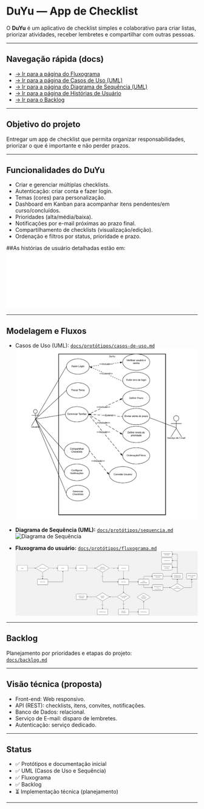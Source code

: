 # DuYu — App de Checklist
O **DuYu** é um aplicativo de checklist simples e colaborativo para criar listas, priorizar atividades, receber lembretes e compartilhar com outras pessoas.

---

## Navegação rápida (docs)

- [→ Ir para a página do Fluxograma](docs/protótipos/fluxograma.md)
- [→ Ir para a página de Casos de Uso (UML)](docs/protótipos/casos-de-uso.md)
- [→ Ir para a página do Diagrama de Sequência (UML)](docs/protótipos/sequencia.md)
- [→ Ir para a página de Histórias de Usuário](docs/protótipos/historias-de-usuario.md)
- [→ Ir para o Backlog](docs/backlog.md)
  
---

## Objetivo do projeto
Entregar um app de checklist que permita organizar responsabilidades, priorizar o que é importante e não perder prazos.

---

## Funcionalidades do DuYu
- Criar e gerenciar múltiplas checklists.
- Autenticação: criar conta e fazer login.
- Temas (cores) para personalização.
- Dashboard em Kanban para acompanhar itens pendentes/em curso/concluídos.
- Prioridades (alta/média/baixa).
- Notificações por e-mail próximas ao prazo final.
- Compartilhamento de checklists (visualização/edição).
- Ordenação e filtros por status, prioridade e prazo.

##As histórias de usuário detalhadas estão em:  
![`História de usuário`](docs/protótipos/historias-de-usuario.md)

---

## Modelagem e Fluxos
- Casos de Uso (UML): [`docs/protótipos/casos-de-uso.md`](docs/protótipos/casos-de-uso.md)  
  ![Casos de Uso](docs/pictures/Casos%20de%20Uso.png)

- **Diagrama de Sequência (UML):** [`docs/protótipos/sequencia.md`](docs/protótipos/sequencia.md)  
  ![Diagrama de Sequência](docs/pictures/Diagrama%20de%20Sequência.jpg)

- **Fluxograma do usuário:** [`docs/protótipos/fluxograma.md`](docs/protótipos/fluxograma.md)  
  ![Fluxograma](docs/pictures/Fluxograma.jpg)

---

## Backlog
Planejamento por prioridades e etapas do projeto:  
[`docs/backlog.md`](docs/backlog.md)

---

## Visão técnica (proposta)
- Front-end: Web responsivo.
- API (REST): checklists, itens, convites, notificações.
- Banco de Dados: relacional.
- Serviço de E-mail: disparo de lembretes.
- Autenticação: serviço dedicado.

---

## Status
- ✅ Protótipos e documentação inicial
- ✅ UML (Casos de Uso e Sequência)
- ✅ Fluxograma
- ✅ Backlog
- ⏳ Implementação técnica (planejamento)

---

